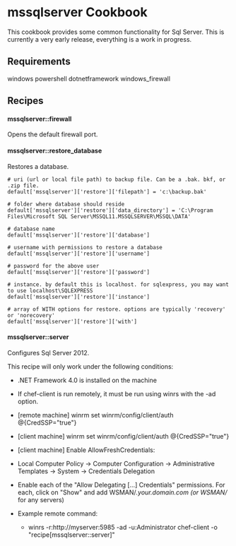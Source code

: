 mssqlserver Cookbook
====================
This cookbook provides some common functionality for Sql Server. This is currently a very early release, everything is a work in progress.

Requirements
------------
windows
powershell
dotnetframework
windows_firewall

Recipes
----------
#### mssqlserver::firewall

Opens the default firewall port.

#### mssqlserver::restore_database

Restores a database.

    # uri (url or local file path) to backup file. Can be a .bak. bkf, or .zip file.
    default['mssqlserver']['restore']['filepath'] = 'c:\backup.bak'

    # folder where database should reside
    default['mssqlserver']['restore']['data_directory'] = 'C:\Program Files\Microsoft SQL Server\MSSQL11.MSSQLSERVER\MSSQL\DATA'

    # database name
    default['mssqlserver']['restore']['database']

    # username with permissions to restore a database
    default['mssqlserver']['restore']['username']

    # password for the above user
    default['mssqlserver']['restore']['password']

    # instance. by default this is localhost. for sqlexpress, you may want to use localhost\SQLEXPRESS
    default['mssqlserver']['restore']['instance']

    # array of WITH options for restore. options are typically 'recovery' or 'norecovery'
    default['mssqlserver']['restore']['with']

#### mssqlserver::server

Configures Sql Server 2012.

This recipe will only work under the following conditions:

- .NET Framework 4.0 is installed on the machine

- If chef-client is run remotely, it must be run using winrs with the -ad option.
- \[remote machine\] winrm set winrm/config/client/auth @{CredSSP="true"}
- \[client machine\] winrm set winrm/config/client/auth @{CredSSP="true"}
- \[client machine\] Enable AllowFreshCredentials:
- Local Computer Policy -> Computer Configuration -> Administrative Templates -> System -> Credentials Delegation
- Enable each of the "Allow Delegating [...] Credentials" permissions. For each, click on "Show" and add WSMAN/*.your.domain.com (or WSMAN/* for any servers)

- Example remote command:
   + winrs -r:http://myserver:5985 -ad -u:Administrator chef-client -o "recipe[mssqlserver::server]"

